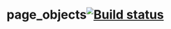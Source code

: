 # page_objects[![Build status](https://ci.appveyor.com/api/projects/status/uemcieukmigo2tjx?svg=true)](https://ci.appveyor.com/project/Kalynovavs/page-objects)
